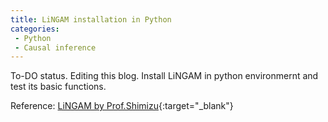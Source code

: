 ```yaml
---
title: LiNGAM installation in Python
categories:
 - Python
 - Causal inference
---
```


To-DO status. Editing this blog.
Install LiNGAM in python environmernt and test its basic functions.

<!--more-->

Reference: [LiNGAM by Prof.Shimizu](https://sites.google.com/view/sshimizu06/lingam?pli=1){:target="_blank"}

